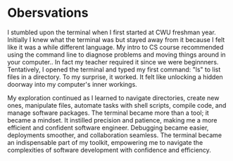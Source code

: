 # Obersvations  

I stumbled upon the terminal when I first started at CWU freshman year. Initially I knew what the terminal was but stayed away from it because I felt like it was a while different language. My intro to CS course recommended using the command line to diagnose problems and moving things around in your computer.. In fact my teacher required it since we were beginnners. Tentatively, I opened the terminal and typed my first command: "ls" to list files in a directory. To my surprise, it worked. It felt like unlocking a hidden doorway into my computer's inner workings.  

My exploration continued as I learned to navigate directories, create new ones, manipulate files, automate tasks with shell scripts, compile code, and manage software packages. The terminal became more than a tool; it became a mindset. It instilled precision and patience, making me a more efficient and confident software engineer. Debugging became easier, deployments smoother, and collaboration seamless. The terminal became an indispensable part of my toolkit, empowering me to navigate the complexities of software development with confidence and efficiency.  
